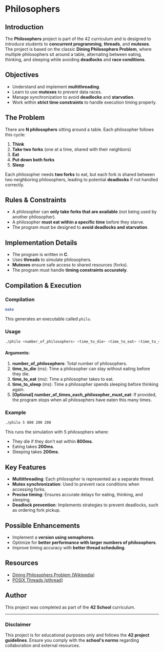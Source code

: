 # Philosophers

## Introduction

The **Philosophers** project is part of the 42 curriculum and is designed to introduce students to **concurrent programming**, **threads**, and **mutexes**. The project is based on the classic **Dining Philosophers Problem**, where multiple philosophers sit around a table, alternating between eating, thinking, and sleeping while avoiding **deadlocks** and **race conditions**.

## Objectives

- Understand and implement **multithreading**.
- Learn to use **mutexes** to prevent data races.
- Manage synchronization to avoid **deadlocks** and **starvation**.
- Work within **strict time constraints** to handle execution timing properly.

## The Problem

There are **N philosophers** sitting around a table. Each philosopher follows this cycle:

1. **Think**
2. **Take two forks** (one at a time, shared with their neighbors)
3. **Eat**
4. **Put down both forks**
5. **Sleep**

Each philosopher needs **two forks** to eat, but each fork is shared between two neighboring philosophers, leading to potential **deadlocks** if not handled correctly.

## Rules & Constraints

- A philosopher can **only take forks that are available** (not being used by another philosopher).
- A philosopher **must eat within a specific time** before they starve.
- The program must be designed to **avoid deadlocks and starvation**.

## Implementation Details

- The program is written in **C**.
- Uses **threads** to simulate philosophers.
- **Mutexes** ensure safe access to shared resources (forks).
- The program must handle **timing constraints accurately**.

## Compilation & Execution

### Compilation

```bash
make
```

This generates an executable called `philo`.

### Usage

```bash
./philo <number_of_philosophers> <time_to_die> <time_to_eat> <time_to_sleep> [number_of_times_each_philosopher_must_eat]
```

#### Arguments:

1. **number\_of\_philosophers**: Total number of philosophers.
2. **time\_to\_die** (ms): Time a philosopher can stay without eating before they die.
3. **time\_to\_eat** (ms): Time a philosopher takes to eat.
4. **time\_to\_sleep** (ms): Time a philosopher spends sleeping before thinking again.
5. **[Optional] number\_of\_times\_each\_philosopher\_must\_eat**: If provided, the program stops when all philosophers have eaten this many times.

### Example

```bash
./philo 5 800 200 200
```

This runs the simulation with 5 philosophers where:

- They die if they don’t eat within **800ms**.
- Eating takes **200ms**.
- Sleeping takes **200ms**.

## Key Features

- **Multithreading**: Each philosopher is represented as a separate thread.
- **Mutex synchronization**: Used to prevent race conditions when accessing forks.
- **Precise timing**: Ensures accurate delays for eating, thinking, and sleeping.
- **Deadlock prevention**: Implements strategies to prevent deadlocks, such as ordering fork pickup.

## Possible Enhancements

- Implement a **version using semaphores**.
- Optimize for **better performance with larger numbers of philosophers**.
- Improve timing accuracy with **better thread scheduling**.

## Resources

- [Dining Philosophers Problem (Wikipedia)](https://en.wikipedia.org/wiki/Dining_philosophers_problem)
- [POSIX Threads (pthread)](https://man7.org/linux/man-pages/man7/pthreads.7.html)

## Author

This project was completed as part of the **42 School** curriculum.

---

### Disclaimer

This project is for educational purposes only and follows the **42 project guidelines**. Ensure you comply with the **school's norms** regarding collaboration and external resources.

